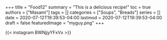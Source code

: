 +++
title = "Food12"
summary = "This is a delicious recipe!"
toc = true
authors = ["Masami"]
tags = []
categories = ["Soups", "Breads"]
series = []
date = 2020-07-12T19:39:53-04:00
lastmod = 2020-07-12T19:39:53-04:00
draft = false
featuredImage = "myguy.png"
+++

{{< instagram BWNjjyYFxVx >}}
